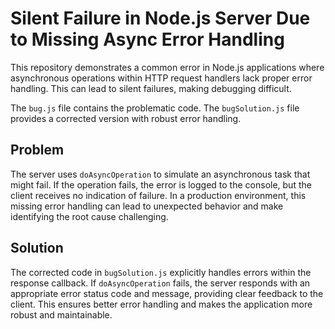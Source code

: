 # Silent Failure in Node.js Server Due to Missing Async Error Handling

This repository demonstrates a common error in Node.js applications where asynchronous operations within HTTP request handlers lack proper error handling.  This can lead to silent failures, making debugging difficult.

The `bug.js` file contains the problematic code. The `bugSolution.js` file provides a corrected version with robust error handling.

## Problem

The server uses `doAsyncOperation` to simulate an asynchronous task that might fail. If the operation fails, the error is logged to the console, but the client receives no indication of failure.  In a production environment, this missing error handling can lead to unexpected behavior and make identifying the root cause challenging.

## Solution

The corrected code in `bugSolution.js` explicitly handles errors within the response callback.  If `doAsyncOperation` fails, the server responds with an appropriate error status code and message, providing clear feedback to the client.  This ensures better error handling and makes the application more robust and maintainable.